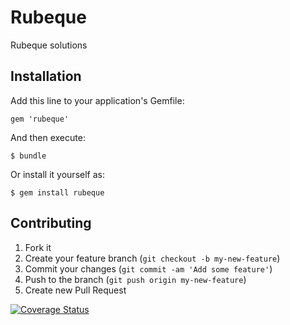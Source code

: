# Rubeque

Rubeque solutions

## Installation

Add this line to your application's Gemfile:

    gem 'rubeque'

And then execute:

    $ bundle

Or install it yourself as:

    $ gem install rubeque

## Contributing

1. Fork it
2. Create your feature branch (`git checkout -b my-new-feature`)
3. Commit your changes (`git commit -am 'Add some feature'`)
4. Push to the branch (`git push origin my-new-feature`)
5. Create new Pull Request

[![Coverage Status](https://coveralls.io/repos/sooth-sayer/Rubeque/badge.png?branch=master)](https://coveralls.io/r/sooth-sayer/Rubeque?branch=master)
